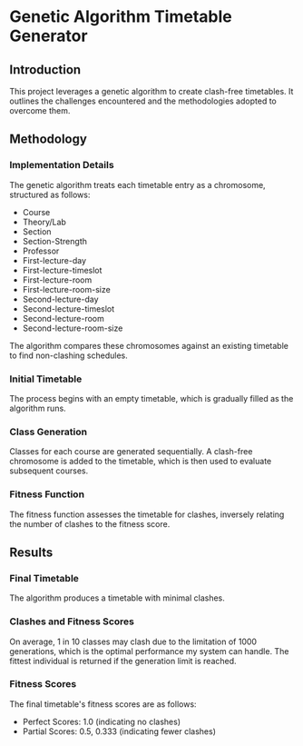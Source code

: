 # Genetic Algorithm Timetable Generator

## Introduction
This project leverages a genetic algorithm to create clash-free timetables. It outlines the challenges encountered and the methodologies adopted to overcome them.

## Methodology

### Implementation Details
The genetic algorithm treats each timetable entry as a chromosome, structured as follows:
- Course
- Theory/Lab
- Section
- Section-Strength
- Professor
- First-lecture-day
- First-lecture-timeslot
- First-lecture-room
- First-lecture-room-size
- Second-lecture-day
- Second-lecture-timeslot
- Second-lecture-room
- Second-lecture-room-size

The algorithm compares these chromosomes against an existing timetable to find non-clashing schedules.

### Initial Timetable
The process begins with an empty timetable, which is gradually filled as the algorithm runs.

### Class Generation
Classes for each course are generated sequentially. A clash-free chromosome is added to the timetable, which is then used to evaluate subsequent courses.

### Fitness Function
The fitness function assesses the timetable for clashes, inversely relating the number of clashes to the fitness score.

## Results

### Final Timetable
The algorithm produces a timetable with minimal clashes.

### Clashes and Fitness Scores
On average, 1 in 10 classes may clash due to the limitation of 1000 generations, which is the optimal performance my system can handle. The fittest individual is returned if the generation limit is reached.

### Fitness Scores
The final timetable's fitness scores are as follows:
- Perfect Scores: 1.0 (indicating no clashes)
- Partial Scores: 0.5, 0.333 (indicating fewer clashes)


